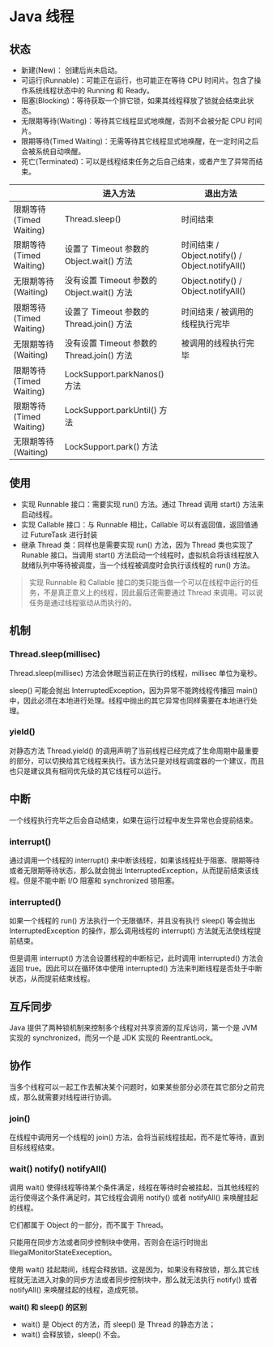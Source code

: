 # Java 线程

## 状态


- 新建(New)： 创建后尚未启动。 
- 可运行(Runnable)：可能正在运行，也可能正在等待 CPU 时间片。包含了操作系统线程状态中的 Running 和 Ready。
- 阻塞(Blocking)：等待获取一个排它锁，如果其线程释放了锁就会结束此状态。
- 无限期等待(Waiting)：等待其它线程显式地唤醒，否则不会被分配 CPU 时间片。
- 限期等待(Timed Waiting)：无需等待其它线程显式地唤醒，在一定时间之后会被系统自动唤醒。
- 死亡(Terminated)：可以是线程结束任务之后自己结束，或者产生了异常而结束。

|                         | 进入方法                                   | 退出方法                                        |
| ----------------------- | ------------------------------------------ | ----------------------------------------------- |
| 限期等待(Timed Waiting) | Thread.sleep()                             | 时间结束                                        |
| 限期等待(Timed Waiting) | 设置了 Timeout 参数的 Object.wait() 方法   | 时间结束 / Object.notify() / Object.notifyAll() |
| 无限期等待(Waiting)     | 没有设置 Timeout 参数的 Object.wait() 方法 | Object.notify() / Object.notifyAll()            |
| 限期等待(Timed Waiting) | 设置了 Timeout 参数的 Thread.join() 方法   | 时间结束 / 被调用的线程执行完毕                 |
| 无限期等待(Waiting)     | 没有设置 Timeout 参数的 Thread.join() 方法 | 被调用的线程执行完毕                            |
| 限期等待(Timed Waiting) | LockSupport.parkNanos() 方法               |                                                 |
| 限期等待(Timed Waiting) | LockSupport.parkUntil() 方法               |                                                 |
| 无限期等待(Waiting)     | LockSupport.park() 方法                    |                                                 |



## 使用

- 实现 Runnable 接口：需要实现 run() 方法。通过 Thread 调用 start() 方法来启动线程。
- 实现 Callable 接口：与 Runnable 相比，Callable 可以有返回值，返回值通过 FutureTask 进行封装
- 继承 Thread 类：同样也是需要实现 run() 方法，因为 Thread 类也实现了 Runable 接口。当调用 start() 方法启动一个线程时，虚拟机会将该线程放入就绪队列中等待被调度，当一个线程被调度时会执行该线程的 run() 方法。

> 实现 Runnable 和 Callable 接口的类只能当做一个可以在线程中运行的任务，不是真正意义上的线程，因此最后还需要通过 Thread 来调用。可以说任务是通过线程驱动从而执行的。

## 机制

### Thread.sleep(millisec)

Thread.sleep(millisec) 方法会休眠当前正在执行的线程，millisec 单位为毫秒。

sleep() 可能会抛出 InterruptedException，因为异常不能跨线程传播回 main() 中，因此必须在本地进行处理。线程中抛出的其它异常也同样需要在本地进行处理。

### yield()

对静态方法 Thread.yield() 的调用声明了当前线程已经完成了生命周期中最重要的部分，可以切换给其它线程来执行。该方法只是对线程调度器的一个建议，而且也只是建议具有相同优先级的其它线程可以运行。

## 中断

一个线程执行完毕之后会自动结束，如果在运行过程中发生异常也会提前结束。

### interrupt()

通过调用一个线程的 interrupt() 来中断该线程，如果该线程处于阻塞、限期等待或者无限期等待状态，那么就会抛出 InterruptedException，从而提前结束该线程。但是不能中断 I/O 阻塞和 synchronized 锁阻塞。

### interrupted()

如果一个线程的 run() 方法执行一个无限循环，并且没有执行 sleep() 等会抛出 InterruptedException 的操作，那么调用线程的 interrupt() 方法就无法使线程提前结束。

但是调用 interrupt() 方法会设置线程的中断标记，此时调用 interrupted() 方法会返回 true。因此可以在循环体中使用 interrupted() 方法来判断线程是否处于中断状态，从而提前结束线程。

## 互斥同步

Java 提供了两种锁机制来控制多个线程对共享资源的互斥访问，第一个是 JVM 实现的 synchronized，而另一个是 JDK 实现的 ReentrantLock。

## 协作

当多个线程可以一起工作去解决某个问题时，如果某些部分必须在其它部分之前完成，那么就需要对线程进行协调。

### join()

在线程中调用另一个线程的 join() 方法，会将当前线程挂起，而不是忙等待，直到目标线程结束。

### wait() notify() notifyAll()

调用 wait() 使得线程等待某个条件满足，线程在等待时会被挂起，当其他线程的运行使得这个条件满足时，其它线程会调用 notify() 或者 notifyAll() 来唤醒挂起的线程。

它们都属于 Object 的一部分，而不属于 Thread。

只能用在同步方法或者同步控制块中使用，否则会在运行时抛出 IllegalMonitorStateExeception。

使用 wait() 挂起期间，线程会释放锁。这是因为，如果没有释放锁，那么其它线程就无法进入对象的同步方法或者同步控制块中，那么就无法执行 notify() 或者 notifyAll() 来唤醒挂起的线程，造成死锁。

**wait() 和 sleep() 的区别**

- wait() 是 Object 的方法，而 sleep() 是 Thread 的静态方法；
- wait() 会释放锁，sleep() 不会。
